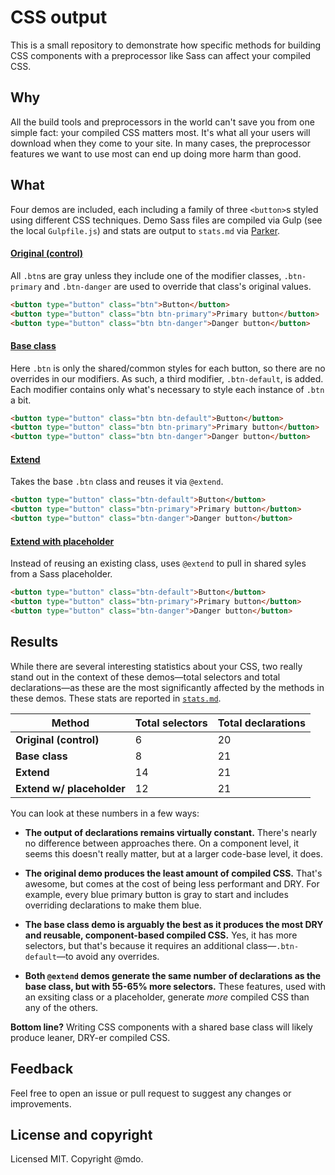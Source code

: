 # CSS output

This is a small repository to demonstrate how specific methods for building CSS components with a preprocessor like Sass can affect your compiled CSS.

## Why

All the build tools and preprocessors in the world can't save you from one simple fact: your compiled CSS matters most. It's what all your users will download when they come to your site. In many cases, the preprocessor features we want to use most can end up doing more harm than good.

## What

Four demos are included, each including a family of three `<button>`s styled using different CSS techniques. Demo Sass files are compiled via Gulp (see the local `Gulpfile.js`) and stats are output to `stats.md` via [Parker](https://github.com/katiefenn/parker).

#### [Original (control)](01-original/original.scss)

All `.btn`s are gray unless they include one of the modifier classes, `.btn-primary` and `.btn-danger` are used to override that class's original values.

```html
<button type="button" class="btn">Button</button>
<button type="button" class="btn btn-primary">Primary button</button>
<button type="button" class="btn btn-danger">Danger button</button>
```

#### [Base class](02-base/base.scss)

Here `.btn` is only the shared/common styles for each button, so there are no overrides in our modifiers. As such, a third modifier, `.btn-default`, is added. Each modifier contains only what's necessary to style each instance of `.btn` a bit.

```html
<button type="button" class="btn btn-default">Button</button>
<button type="button" class="btn btn-primary">Primary button</button>
<button type="button" class="btn btn-danger">Danger button</button>
```

#### [Extend](03-extend/extend.scss)

Takes the base `.btn` class and reuses it via `@extend`.

```html
<button type="button" class="btn-default">Button</button>
<button type="button" class="btn-primary">Primary button</button>
<button type="button" class="btn-danger">Danger button</button>
```

#### [Extend with placeholder](04-placeholder/placeholder.scss)

Instead of reusing an existing class, uses `@extend` to pull in shared syles from a Sass placeholder.

```html
<button type="button" class="btn-default">Button</button>
<button type="button" class="btn-primary">Primary button</button>
<button type="button" class="btn-danger">Danger button</button>
```

## Results

While there are several interesting statistics about your CSS, two really stand out in the context of these demos—total selectors and total declarations—as these are the most significantly affected by the methods in these demos. These stats are reported in [`stats.md`](stats.md).

| Method | Total selectors | Total declarations |
| --- | --- | --- |
| **Original (control)** | 6 | 20 |
| **Base class** | 8 | 21 |
| **Extend** | 14 | 21 |
| **Extend w/ placeholder** | 12 | 21 |

You can look at these numbers in a few ways:

- **The output of declarations remains virtually constant.** There's nearly no difference between approaches there. On a component level, it seems this doesn't really matter, but at a larger code-base level, it does.

- **The original demo produces the least amount of compiled CSS.** That's awesome, but comes at the cost of being less performant and DRY. For example, every blue primary button is gray to start and includes overriding declarations to make them blue.

- **The base class demo is arguably the best as it produces the most DRY and reusable, component-based compiled CSS.** Yes, it has more selectors, but that's because it requires an additional class—`.btn-default`—to avoid any overrides.

- **Both `@extend` demos generate the same number of declarations as the base class, but with 55-65% more selectors.** These features, used with an exsiting class or a placeholder, generate *more* compiled CSS than any of the others.

**Bottom line?** Writing CSS components with a shared base class will likely produce leaner, DRY-er compiled CSS.

## Feedback

Feel free to open an issue or pull request to suggest any changes or improvements.

## License and copyright

Licensed MIT. Copyright @mdo.
